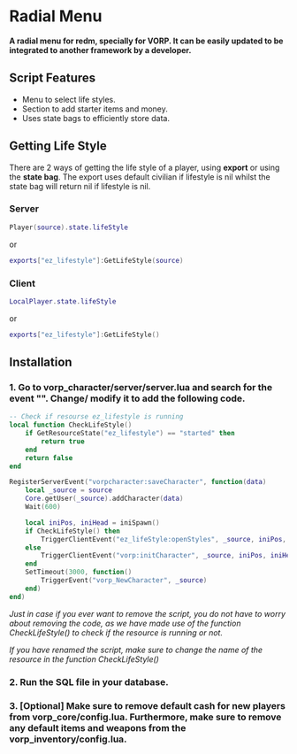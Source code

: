 # Radial Menu

**A radial menu for redm, specially for VORP. It can be easily updated to be integrated to another framework by a developer.**

## Script Features
- Menu to select life styles.
- Section to add starter items and money.
- Uses state bags to efficiently store data.

## Getting Life Style
There are 2 ways of getting the life style of a player, using **export** or using the **state bag**. The export uses default civilian if lifestyle is nil whilst the state bag will return nil if lifestyle is nil.
### Server
```lua
Player(source).state.lifeStyle
```
or
```lua
exports["ez_lifestyle"]:GetLifeStyle(source)
```

### Client
```lua
LocalPlayer.state.lifeStyle
```
or
```lua
exports["ez_lifestyle"]:GetLifeStyle()
```

## Installation
### 1. Go to vorp_character/server/server.lua and search for the event "". Change/ modify it to add the following code.
```lua
-- Check if resourse ez_lifestyle is running
local function CheckLifeStyle()
	if GetResourceState("ez_lifestyle") == "started" then
		return true
	end
	return false
end

RegisterServerEvent("vorpcharacter:saveCharacter", function(data)
	local _source = source
	Core.getUser(_source).addCharacter(data)
	Wait(600)

	local iniPos, iniHead = iniSpawn()
	if CheckLifeStyle() then
		TriggerClientEvent("ez_lifeStyle:openStyles", _source, iniPos, iniHead)
	else
		TriggerClientEvent("vorp:initCharacter", _source, iniPos, iniHead, false)
	end
	SetTimeout(3000, function()
		TriggerEvent("vorp_NewCharacter", _source)
	end)
end)
```

*Just in case if you ever want to remove the script, you do not have to worry about removing the code, as we have made use of the function CheckLifeStyle() to check if the resource is running or not.*

*If you have renamed the script, make sure to change the name of the resource in the function CheckLifeStyle()*

### 2. Run the SQL file in your database.

### 3. [Optional] Make sure to remove default cash for new players from vorp_core/config.lua. Furthermore, make sure to remove any default items and weapons from the vorp_inventory/config.lua.
